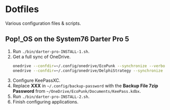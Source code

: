 # Dotfiles

Various configuration files & scripts.

## Pop!_OS on the System76 Darter Pro 5

1. Run `./bin/darter-pro-INSTALL-1.sh`.
2. Get a full sync of OneDrive.
	```bash
	onedrive --confdir=~/.config/onedrive/EcoPunk --synchronize --verbose --resync
	onedrive --confdir=~/.config/onedrive/DelphiStrategy --synchronize --verbose --resync
	```
3. Configure KeePassXC.
4. Replace **XXX** in `~/.config/backup-password` with the **Backup File 7zip Password** from `~/OneDrive/EcoPunk/Documents/KeePass.kdbx`.
5. Run `./bin/darter-pro-INSTALL-2.sh`.
6. Finish configuring applications.
